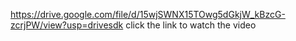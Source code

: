 https://drive.google.com/file/d/15wjSWNX15TOwg5dGkjW_kBzcG-zcrjPW/view?usp=drivesdk
click the link to watch the video 
